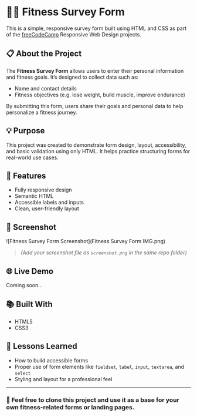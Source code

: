 # 🏋️‍♂️ Fitness Survey Form

This is a simple, responsive survey form built using HTML and CSS as part of the [freeCodeCamp](https://www.freecodecamp.org/) Responsive Web Design projects.

## 📋 About the Project

The **Fitness Survey Form** allows users to enter their personal information and fitness goals. It’s designed to collect data such as:

- Name and contact details
- Fitness objectives (e.g. lose weight, build muscle, improve endurance)

By submitting this form, users share their goals and personal data to help personalize a fitness journey.

## 💡 Purpose

This project was created to demonstrate form design, layout, accessibility, and basic validation using only HTML. It helps practice structuring forms for real-world use cases.

## 🚀 Features

- Fully responsive design
- Semantic HTML
- Accessible labels and inputs
- Clean, user-friendly layout

## 📸 Screenshot

![Fitness Survey Form Screenshot](Fitness Survey Form IMG.png)

> *(Add your screenshot file as `screenshot.png` in the same repo folder)*

## 🌐 Live Demo

Coming soon...

## 📚 Built With

- HTML5
- CSS3

## 🧠 Lessons Learned

- How to build accessible forms
- Proper use of form elements like `fieldset`, `label`, `input`, `textarea`, and `select`
- Styling and layout for a professional feel

---

### 📩 Feel free to clone this project and use it as a base for your own fitness-related forms or landing pages.
